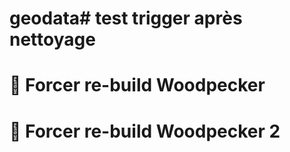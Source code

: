 # geodata# test trigger après nettoyage
# 🔁 Forcer re-build Woodpecker
# 🔁 Forcer re-build Woodpecker 2
